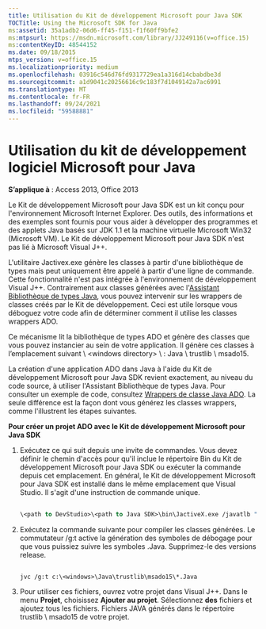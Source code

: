 ```yaml
---
title: Utilisation du Kit de développement Microsoft pour Java SDK
TOCTitle: Using the Microsoft SDK for Java
ms:assetid: 35a1adb2-06d6-ff45-f151-f1f60ff9bfe2
ms:mtpsurl: https://msdn.microsoft.com/library/JJ249116(v=office.15)
ms:contentKeyID: 48544152
ms.date: 09/18/2015
mtps_version: v=office.15
ms.localizationpriority: medium
ms.openlocfilehash: 03916c546d76fd9317729ea1a316d14cbabdbe3d
ms.sourcegitcommit: a1d9041c20256616c9c183f7d1049142a7ac6991
ms.translationtype: MT
ms.contentlocale: fr-FR
ms.lasthandoff: 09/24/2021
ms.locfileid: "59588881"
---
```

# <a name="using-the-microsoft-sdk-for-java"></a>Utilisation du kit de développement logiciel Microsoft pour Java


**S’applique à** : Access 2013, Office 2013

Le Kit de développement Microsoft pour Java SDK est un kit conçu pour l'environnement Microsoft Internet Explorer. Des outils, des informations et des exemples sont fournis pour vous aider à développer des programmes et des applets Java basés sur JDK 1.1 et la machine virtuelle Microsoft Win32 (Microsoft VM). Le Kit de développement Microsoft pour Java SDK n'est pas lié à Microsoft Visual J++.

L'utilitaire Jactivex.exe génère les classes à partir d'une bibliothèque de types mais peut uniquement être appelé à partir d'une ligne de commande. Cette fonctionnalité n'est pas intégrée à l'environnement de développement Visual J++. Contrairement aux classes générées avec l'[Assistant Bibliothèque de types Java](using-the-java-type-library-wizard.md), vous pouvez intervenir sur les wrappers de classes créés par le Kit de développement. Ceci est utile lorsque vous déboguez votre code afin de déterminer comment il utilise les classes wrappers ADO.

Ce mécanisme lit la bibliothèque de types ADO et génère des classes que vous pouvez instancier au sein de votre application. Il génère ces classes à l’emplacement suivant \\ \<windows directory\> \\ : Java \\ trustlib \\ msado15.

La création d'une application ADO dans Java à l'aide du Kit de développement Microsoft pour Java SDK revient exactement, au niveau du code source, à utiliser l'Assistant Bibliothèque de types Java. Pour consulter un exemple de code, consultez [Wrappers de classe Java ADO](ado-java-class-wrappers.md). La seule différence est la façon dont vous générez les classes wrappers, comme l'illustrent les étapes suivantes.

**Pour créer un projet ADO avec le Kit de développement Microsoft pour Java SDK**

1.  Exécutez ce qui suit depuis une invite de commandes. Vous devez définir le chemin d'accès pour qu'il inclue le répertoire Bin du Kit de développement Microsoft pour Java SDK ou exécuter la commande depuis cet emplacement. En général, le Kit de développement Microsoft pour Java SDK est installé dans le même emplacement que Visual Studio. Il s'agit d'une instruction de commande unique.
    
    ```vb 
     
    \<path to DevStudio>\<path to Java SDK>\bin\JactiveX.exe /javatlb "C:\program files\common files\system\ado\msado15.dll" 
    ```

2.  Exécutez la commande suivante pour compiler les classes générées. Le commutateur /g:t active la génération des symboles de débogage pour que vous puissiez suivre les symboles .Java. Supprimez-le des versions release.
    
    ```vb 
     
    jvc /g:t c:\<windows>\Java\trustlib\msado15\*.Java 
    ```

3.  Pour utiliser ces fichiers, ouvrez votre projet dans Visual J++. Dans le menu **Projet**, choisissez **Ajouter au projet**. Sélectionnez **des** fichiers et ajoutez tous les fichiers. Fichiers JAVA générés dans le répertoire trustlib \\ msado15 de votre projet.

